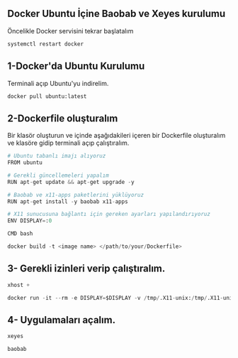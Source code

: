 ## Docker Ubuntu İçine Baobab ve Xeyes kurulumu

Öncelikle Docker servisini tekrar başlatalım

```python
systemctl restart docker
```

## 1-Docker'da Ubuntu Kurulumu

Terminali açıp Ubuntu'yu indirelim.

```python
docker pull ubuntu:latest
```

## 2-Dockerfile oluşturalım

Bir klasör oluşturun ve içinde aşağıdakileri içeren bir Dockerfile oluşturalım ve klasöre gidip terminali açıp çalıştıralım.

```python
# Ubuntu tabanlı imajı alıyoruz
FROM ubuntu

# Gerekli güncellemeleri yapalım
RUN apt-get update && apt-get upgrade -y

# Baobab ve x11-apps paketlerini yüklüyoruz
RUN apt-get install -y baobab x11-apps

# X11 sunucusuna bağlantı için gereken ayarları yapılandırıyoruz
ENV DISPLAY=:0

CMD bash
```

```python
docker build -t <image name> </path/to/your/Dockerfile>
```



## 3- Gerekli izinleri verip çalıştıralım.

```python
xhost +
```

```python
docker run -it --rm -e DISPLAY=$DISPLAY -v /tmp/.X11-unix:/tmp/.X11-unix <image name>
```

## 4- Uygulamaları açalım.

```python
xeyes
```

```python
baobab
```

